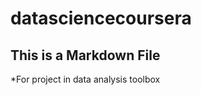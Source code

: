 datasciencecoursera
===================
## This is a Markdown File
*For project in data analysis toolbox
